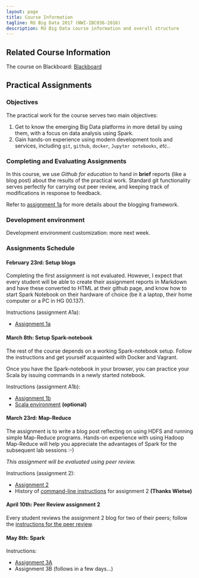 ```yaml
---
layout: page
title: Course Information
tagline: RU Big Data 2017 (NWI-IBC036-2016)
description: RU Big Data course information and overall structure
---
```


## Related Course Information

The course on Blackboard:
[Blackboard](http://bit.ly/RUBigDataBB-2017)

## Practical Assignments

### Objectives

The practical work for the course serves two main objectives:

1. Get to know the emerging Big Data platforms in more detail by using them, with a focus on data analysis using Spark.
2. Gain hands-on experience using modern development tools and services, including `git`, `github`, `docker`, `Jupyter notebooks`, *etc.*.

### Completing and Evaluating Assignments

In this course, we use *Github for education* to hand in **brief** reports (like a blog post) about the results of the 
practical work. Standard git functionality serves perfectly for carrying out peer review, and keeping track of 
modifications in response to feedback.

Refer to [assignment 1a](assignments/A1a-blogging.html) for more details about the blogging framework.

### Development environment

Development environment customization: more next week.

### Assignments Schedule

#### February 23rd: Setup blogs

Completing the first assignment is not evaluated. However, I expect that every student will be able 
to create their assignment reports in Markdown and have these converted to HTML at their github page,
and know how to start Spark Notebook on their hardware of choice (be it a laptop, their home computer or
a PC in HG 00.137).

Instructions (assignment A1a):

* [Assignment 1a](assignments/A1a-blogging.html)

#### March 8th: Setup Spark-notebook

The rest of the course depends on a working Spark-notebook setup.
Follow the instructions and get yourself acquainted with Docker and Vagrant.

Once you have the Spark-notebook in your browser, you can practice your Scala by issuing
commands in a newly started notebook.

Instructions (assignment A1b):

* [Assignment 1b](assignments/A1b-docker.html)
* [Scala environment](background/scala.html) __(optional)__

#### March 23rd: Map-Reduce

The assignment is to write a blog post reflecting on using HDFS and running simple Map-Reduce programs.
Hands-on experience with using Hadoop Map-Reduce will help you appreciate the advantages of Spark for the
subsequent lab sessions :-)

_This assignment will be evaluated using peer review._

Instructions (assignment 2):

* [Assignment 2](assignments/A2-mapreduce.html)
* History of [command-line instructions](background/exact.html) for assignment 2 __(Thanks Wietse)__

#### April 10th: Peer Review assignment 2

Every student reviews the assignment 2 blog for two of their peers;
follow the [instructions for the peer review](peer-review.html).

#### May 8th: Spark

Instructions:
* [Assignment 3A](assignments/A3a-spark-rdd.html)
* Assignment 3B (follows in a few days...)


